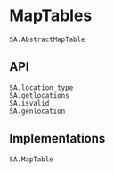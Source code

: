 # MapTables

```@docs
SA.AbstractMapTable
```

## API

```@docs
SA.location_type
SA.getlocations
SA.isvalid
SA.genlocation
```

## Implementations

```@docs
SA.MapTable
```
